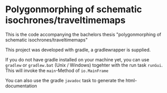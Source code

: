 # Polygonmorphing of schematic isochrones/traveltimemaps
This is the code accompanying the bachelors thesis "polygonmorphing of schematic isochrones/traveltimemaps"

This project was developed with gradle, a gradlewrapper is supplied.

If you do not have gradle installed on your machine yet, you can use `gradlew` or `gradlew.bat` (Unix / Windows) togehter with the run task `runGui`. This will invoke the `main`-Method of `io.MainFrame`

You can also use the gradle `javadoc` task to generate the html-documentation
